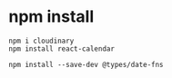# npm install
```
npm i cloudinary
npm install react-calendar

npm install --save-dev @types/date-fns

```